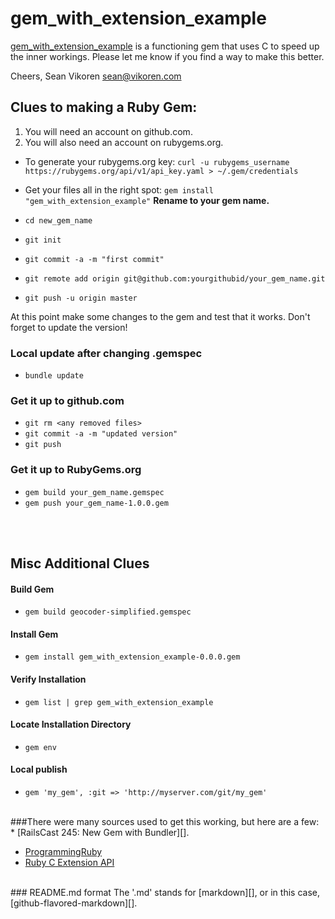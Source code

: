 gem_with_extension_example
====================================


[gem\_with\_extension\_example](http://rubygems.org/gems/gem_with_extension_example) is a functioning gem that uses C to speed up
the inner workings.  Please let me know if you find a way to make this better.

Cheers,
Sean Vikoren
<sean@vikoren.com>



Clues to making a Ruby Gem:
---------------------------

1. You will need an account on github.com.
2. You will also need an account on rubygems.org.
* To generate your rubygems.org key:
    `curl -u rubygems_username https://rubygems.org/api/v1/api_key.yaml > ~/.gem/credentials`

* Get your files all in the right spot:
    `gem install "gem_with_extension_example"`
     **Rename to your gem name.**

* `cd new_gem_name`
* `git init`
* `git commit -a -m "first commit"`
* `git remote add origin git@github.com:yourgithubid/your_gem_name.git`
* `git push -u origin master`

At this point make some changes to the gem and test that it works.  Don't forget to update the version!

### Local update after changing .gemspec
* `bundle update`


### Get it up to github.com
* `git rm <any removed files>`
* `git commit -a -m "updated version"`
* `git push`

### Get it up to RubyGems.org
* `gem build your_gem_name.gemspec`
* `gem push your_gem_name-1.0.0.gem`

<br />
<br />

Misc Additional Clues
---------------------
#### Build Gem
* `gem build geocoder-simplified.gemspec`

#### Install Gem
* `gem install gem_with_extension_example-0.0.0.gem`

#### Verify Installation
* `gem list | grep gem_with_extension_example`

#### Locate Installation Directory
* `gem env`

#### Local publish
* `gem 'my_gem', :git => 'http://myserver.com/git/my_gem'`

<br />
###There were many sources used to get this working, but here are a few:
* [RailsCast 245: New Gem with Bundler][].

* [ProgrammingRuby][]
* [Ruby C Extension API][]

<br />
### README.md format
The '.md' stands for [markdown][], or in this case, [github-flavored-markdown][].

<br />
<br />
<br />
<br />
<br />
<br />
<br />
<br />

<!-- Links -->
[gem\_with\_extension\_example]:			http://rubygems.org/gems/gem_with_extension_example
[RailsCast 245: New Gem with Bundler]:		http://railscasts.com/episodes/245-new-gem-with-bundler                            "Bundle Gem Railscast"
[markdown]:									http://github.github.com/github-flavored-markdown/                                 "Markdown"
[github-flavored-markdown]:					https://github.com/textmate/markdown.tmbundle/blob/master/Tests/test.markdown      "Git Flavored Markdown"
[ProgrammingRuby]:							http://ruby-doc.org/docs/ProgrammingRuby/html/ext_ruby.html
[Ruby C Extension API]:						http://www.eqqon.com/index.php/Ruby_C_Extension_API_Documentation_%28Ruby_1.8%29
















